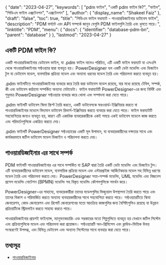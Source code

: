 {
  "date": "2023-04-27",
  "keywords": [
"pdm ফাইল",
"একটি pdm ফাইল কি?",
"ফাইল",
"পিডিএম ফাইল এক্সটেনশন",
"এক্সটেনশন"
],
  "author": {
    "display_name": "Shakeel Faiz"
},
  "draft": "false",
  "toc": true,
  "title": "পিডিএম ফাইল ফরম্যাট - পাওয়ারডিজাইনার ডাটাবেস ফাইল",
  "description": "PDM ফর্ম্যাট এবং API সম্পর্কে জানুন যেগুলি PDM ফাইলগুলি তৈরি এবং খুলতে পারে।",
  "linktitle": "PDM",
  "menu": {
    "docs": {
      "identifier": "database-pdm-bn",
      "parent": "database"
}
},
  "lastmod": "2023-04-27"
}

## একটি PDM ফাইল কি?

একটি পাওয়ারডিজাইনার ডেটাবেস ফাইল, যা .pdm ফাইল নামেও পরিচিত, এটি একটি ফাইল ফরম্যাট যা এসএপি থেকে পাওয়ারডিজাইনার সফ্টওয়্যার দ্বারা ব্যবহৃত হয়। PowerDesigner হল একটি ডেটা মডেলিং এবং ডিজাইন টুল যা ডেটাবেস মডেল, ব্যবসায়িক প্রক্রিয়া মডেল এবং অন্যান্য ধরনের মডেল তৈরি এবং পরিচালনা করতে ব্যবহৃত হয়।

.pdm ফাইলটিতে পাওয়ারডিজাইনার ব্যবহার করে তৈরি করা ডাটাবেস মডেল রয়েছে, যার মধ্যে রয়েছে টেবিল, সম্পর্ক, কী এবং ডাটাবেস কাঠামো সম্পর্কিত অন্যান্য মেটাডেটা। ফাইল ফরম্যাটটি PowerDesigner-এর জন্য নির্দিষ্ট এবং শুধুমাত্র PowerDesigner সফ্টওয়্যার ব্যবহার করে খোলা এবং সম্পাদনা করা যেতে পারে।

.pdm ফাইলটি ডাটাবেস স্কিমা স্ক্রিপ্ট তৈরি করতে, একটি ডাটাবেসকে ফরওয়ার্ড-ইঞ্জিনিয়ার করতে বা পাওয়ারডিজাইনার মডেলে বিদ্যমান ডাটাবেস রিভার্স-ইঞ্জিনিয়ার করতে ব্যবহার করা যেতে পারে। ফাইল ফরম্যাটটি সহযোগিতার জন্যও ব্যবহৃত হয়, কারণ এটি একাধিক ব্যবহারকারীকে একই সময়ে একই ডাটাবেস মডেলে কাজ করতে এবং পরিবর্তনগুলিকে একত্রিত করতে দেয়।

.pdm ফাইলটি PowerDesigner সফ্টওয়্যারের একটি মূল উপাদান, যা ব্যবহারকারীদের দক্ষতার সাথে এবং কার্যকরভাবে জটিল ডাটাবেস মডেল ডিজাইন ও পরিচালনা করতে দেয়।

## পাওয়ারডিজাইনার এর সাথে সম্পর্ক

PDM ফাইলটি পাওয়ারডিজাইনার এর সাথে সম্পর্কিত যা SAP দ্বারা তৈরি একটি ডেটা মডেলিং এবং ডিজাইন টুল। এটি ব্যবহারকারীদের ডাটাবেস মডেল, ব্যবসায়িক প্রক্রিয়া মডেল এবং এন্টারপ্রাইজ আর্কিটেকচার মডেল সহ বিভিন্ন ধরণের মডেল তৈরি এবং পরিচালনা করতে দেয়। PowerDesigner সত্তা-সম্পর্ক মডেলিং, UML মডেলিং এবং বিজনেস প্রসেস মডেলিং নোটেশন (BPMN) মডেলিং সহ বিস্তৃত মডেলিং কৌশলগুলিকে সমর্থন করে।

PowerDesigner-এর সাহায্যে, ব্যবহারকারীরা তাদের মডেলগুলির ভিজ্যুয়াল উপস্থাপনা তৈরি করতে পারে এবং তাদের বিকাশ ও পরিমার্জিত করতে অন্যান্য ব্যবহারকারীদের সাথে সহযোগিতা করতে পারে। সফ্টওয়্যারটিতে স্কিমা জেনারেশন, কোড জেনারেশন এবং রিপোর্ট জেনারেশনের মতো স্বয়ংক্রিয় কাজগুলির জন্য বৈশিষ্ট্যগুলিও রয়েছে যা উন্নয়ন প্রক্রিয়াটিকে স্ট্রিমলাইন করতে সাহায্য করতে পারে।

পাওয়ারডিজাইনার প্রায়শই ফাইন্যান্স, ম্যানুফ্যাকচারিং এবং সরকারের মতো শিল্পগুলিতে ব্যবহৃত হয় যেখানে জটিল সিস্টেম এবং প্রক্রিয়াগুলিকে মডেল এবং পরিচালনা করা প্রয়োজন। সফ্টওয়্যারটি অন-প্রিমিসেস এবং ক্লাউড-ভিত্তিক উভয় সংস্করণেই উপলব্ধ, এবং বিভিন্ন ডেটাবেস এবং অন্যান্য সিস্টেমের সাথে ব্যবহার করা যেতে পারে।

## তথ্যসূত্র
* [পাওয়ারডিজাইনার](https://en.wikipedia.org/wiki/PowerDesigner)


